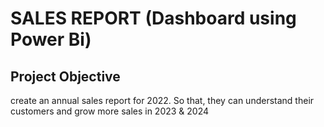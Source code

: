 # SALES REPORT (Dashboard using Power Bi)
## Project Objective
create an annual sales report for 2022. So that, they can understand their customers and grow more sales in 2023 & 2024
